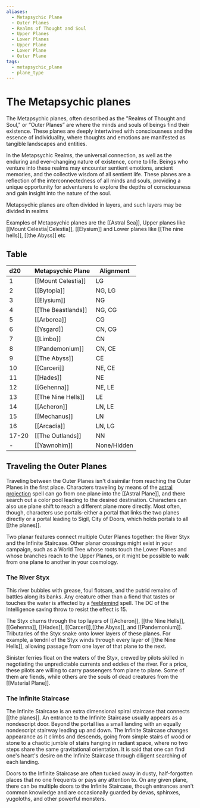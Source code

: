 ```yaml
---
aliases:
  - Metapsychic Plane
  - Outer Planes
  - Realms of Thought and Soul
  - Upper Planes
  - Lower Planes
  - Upper Plane
  - Lower Plane
  - Outer Plane
tags:
  - metapsychic_plane
  - plane_type
---
```

# The Metapsychic planes
The Metapsychic planes, often described as the "Realms of Thought and Soul," or “Outer Planes” are where the minds and souls of beings find their existence. These planes are deeply intertwined with consciousness and the essence of individuality, where thoughts and emotions are manifested as tangible landscapes and entities.

In the Metapsychic Realms, the universal connection, as well as the enduring and ever-changing nature of existence, come to life. Beings who venture into these realms may encounter sentient emotions, ancient memories, and the collective wisdom of all sentient life. These planes are a reflection of the interconnectedness of all minds and souls, providing a unique opportunity for adventurers to explore the depths of consciousness and gain insight into the nature of the soul.

Metapsychic planes are often divided in layers, and such layers may be divided in realms

Examples of Metapsychic planes are the [[Astral Sea]], Upper planes like [[Mount Celestia|Celestia]], [[Elysium]] and Lower planes like [[The nine hells]], [[the Abyss]] etc

## Table
| d20   | Metapsychic Plane  | Alignment   |
| :---- | :----------------- | ----------- |
| 1     | [[Mount Celestia]] | LG          |
| 2     | [[Bytopia]]        | NG, LG      |
| 3     | [[Elysium]]        | NG          |
| 4     | [[The Beastlands]] | NG, CG      |
| 5     | [[Arborea]]        | CG          |
| 6     | [[Ysgard]]         | CN, CG      |
| 7     | [[Limbo]]          | CN          |
| 8     | [[Pandemonium]]    | CN, CE      |
| 9     | [[The Abyss]]      | CE          |
| 10    | [[Carceri]]        | NE, CE      |
| 11    | [[Hades]]          | NE          |
| 12    | [[Gehenna]]        | NE, LE      |
| 13    | [[The Nine Hells]] | LE          |
| 14    | [[Acheron]]        | LN, LE      |
| 15    | [[Mechanus]]       | LN          |
| 16    | [[Arcadia]]        | LN, LG      |
| 17-20 | [[The Outlands]]   | NN          |
| -     | [[Yawnohim]]       | None/Hidden |

## Traveling the Outer Planes
Traveling between the Outer Planes isn't dissimilar from reaching the Outer Planes in the first place. Characters traveling by means of the [astral projection](https://5e.tools/spells.html#astral%20projection_phb) spell can go from one plane into the [[Astral Plane]], and there search out a color pool leading to the desired destination. Characters can also use plane shift to reach a different plane more directly. Most often, though, characters use portals-either a portal that links the two planes directly or a portal leading to Sigil, City of Doors, which holds portals to all [[the planes]].

Two planar features connect multiple Outer Planes together: the River Styx and the Infinite Staircase. Other planar crossings might exist in your campaign, such as a World Tree whose roots touch the Lower Planes and whose branches reach to the Upper Planes, or it might be possible to walk from one plane to another in your cosmology.

### The River Styx

This river bubbles with grease, foul flotsam, and the putrid remains of battles along its banks. Any creature other than a fiend that tastes or touches the water is affected by a [feeblemind](https://5e.tools/spells.html#feeblemind_phb) spell. The DC of the Intelligence saving throw to resist the effect is 15.

The Styx churns through the top layers of [[Acheron]], [[the Nine Hells]], [[Gehenna]], [[Hades]], [[Carceri]],[[the Abyss]], and [[Pandemonium]]. Tributaries of the Styx snake onto lower layers of these planes. For example, a tendril of the Styx winds through every layer of [[the Nine Hells]], allowing passage from one layer of that plane to the next.

Sinister ferries float on the waters of the Styx, crewed by pilots skilled in negotiating the unpredictable currents and eddies of the river. For a price, these pilots are willing to carry passengers from plane to plane. Some of them are fiends, while others are the souls of dead creatures from the [[Material Plane]].

### The Infinite Staircase

The Infinite Staircase is an extra dimensional spiral staircase that connects [[the planes]]. An entrance to the Infinite Staircase usually appears as a nondescript door. Beyond the portal lies a small landing with an equally nondescript stairway leading up and down. The Infinite Staircase changes appearance as it climbs and descends, going from simple stairs of wood or stone to a chaotic jumble of stairs hanging in radiant space, where no two steps share the same gravitational orientation. It is said that one can find one's heart's desire on the Infinite Staircase through diligent searching of each landing.

Doors to the Infinite Staircase are often tucked away in dusty, half-forgotten places that no one frequents or pays any attention to. On any given plane, there can be multiple doors to the Infinite Staircase, though entrances aren't common knowledge and are occasionally guarded by devas, sphinxes, yugoloths, and other powerful monsters.
